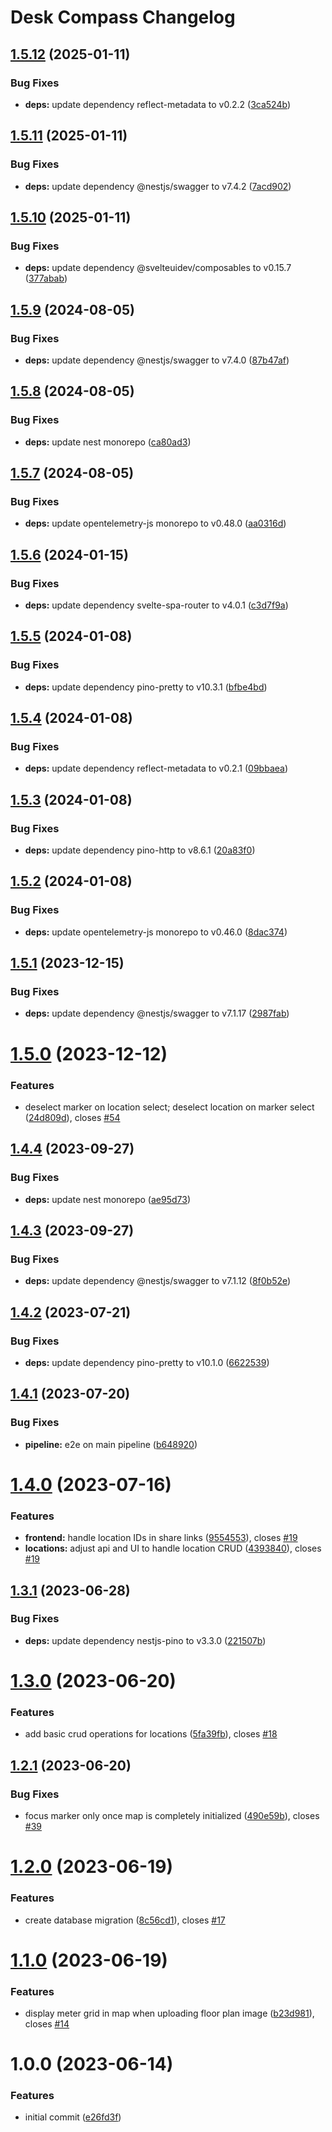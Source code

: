 # Desk Compass Changelog

## [1.5.12](https://github.com/AOEpeople/desk-compass/compare/v1.5.11...v1.5.12) (2025-01-11)


### Bug Fixes

* **deps:** update dependency reflect-metadata to v0.2.2 ([3ca524b](https://github.com/AOEpeople/desk-compass/commit/3ca524b88890b715c2061e5d7e8183e955d9e0d0))

## [1.5.11](https://github.com/AOEpeople/desk-compass/compare/v1.5.10...v1.5.11) (2025-01-11)


### Bug Fixes

* **deps:** update dependency @nestjs/swagger to v7.4.2 ([7acd902](https://github.com/AOEpeople/desk-compass/commit/7acd902ee26ac9a2599bd4e26e029c3ecd1d8130))

## [1.5.10](https://github.com/AOEpeople/desk-compass/compare/v1.5.9...v1.5.10) (2025-01-11)


### Bug Fixes

* **deps:** update dependency @svelteuidev/composables to v0.15.7 ([377abab](https://github.com/AOEpeople/desk-compass/commit/377ababde76368a5c01ceeca6564d440eb9b7dc4))

## [1.5.9](https://github.com/AOEpeople/desk-compass/compare/v1.5.8...v1.5.9) (2024-08-05)


### Bug Fixes

* **deps:** update dependency @nestjs/swagger to v7.4.0 ([87b47af](https://github.com/AOEpeople/desk-compass/commit/87b47afc8138d4b9bf3b4ab32f4cf7d5d801a8f9))

## [1.5.8](https://github.com/AOEpeople/desk-compass/compare/v1.5.7...v1.5.8) (2024-08-05)


### Bug Fixes

* **deps:** update nest monorepo ([ca80ad3](https://github.com/AOEpeople/desk-compass/commit/ca80ad38132b16f6f97f023f8ad8fb42cfa7d5e8))

## [1.5.7](https://github.com/AOEpeople/desk-compass/compare/v1.5.6...v1.5.7) (2024-08-05)


### Bug Fixes

* **deps:** update opentelemetry-js monorepo to v0.48.0 ([aa0316d](https://github.com/AOEpeople/desk-compass/commit/aa0316d8e5e85ebb9d9b796ff8430a0333ad3200))

## [1.5.6](https://github.com/AOEpeople/desk-compass/compare/v1.5.5...v1.5.6) (2024-01-15)


### Bug Fixes

* **deps:** update dependency svelte-spa-router to v4.0.1 ([c3d7f9a](https://github.com/AOEpeople/desk-compass/commit/c3d7f9a26ddb4287a18e36b4609e32e55317cc8e))

## [1.5.5](https://github.com/AOEpeople/desk-compass/compare/v1.5.4...v1.5.5) (2024-01-08)


### Bug Fixes

* **deps:** update dependency pino-pretty to v10.3.1 ([bfbe4bd](https://github.com/AOEpeople/desk-compass/commit/bfbe4bdc81c2e20c2e48f37df58f43bd76e97a6f))

## [1.5.4](https://github.com/AOEpeople/desk-compass/compare/v1.5.3...v1.5.4) (2024-01-08)


### Bug Fixes

* **deps:** update dependency reflect-metadata to v0.2.1 ([09bbaea](https://github.com/AOEpeople/desk-compass/commit/09bbaead055d1e1aa4df28a41ba19841937b3796))

## [1.5.3](https://github.com/AOEpeople/desk-compass/compare/v1.5.2...v1.5.3) (2024-01-08)


### Bug Fixes

* **deps:** update dependency pino-http to v8.6.1 ([20a83f0](https://github.com/AOEpeople/desk-compass/commit/20a83f012b0c772bc6d996bc975b37d56a1a6276))

## [1.5.2](https://github.com/AOEpeople/desk-compass/compare/v1.5.1...v1.5.2) (2024-01-08)


### Bug Fixes

* **deps:** update opentelemetry-js monorepo to v0.46.0 ([8dac374](https://github.com/AOEpeople/desk-compass/commit/8dac37471669988dacb02575db66407641c4849a))

## [1.5.1](https://github.com/AOEpeople/desk-compass/compare/v1.5.0...v1.5.1) (2023-12-15)


### Bug Fixes

* **deps:** update dependency @nestjs/swagger to v7.1.17 ([2987fab](https://github.com/AOEpeople/desk-compass/commit/2987fab8c2e2a9b0e920ea488fea76aa992c122f))

# [1.5.0](https://github.com/AOEpeople/desk-compass/compare/v1.4.4...v1.5.0) (2023-12-12)


### Features

* deselect marker on location select; deselect location on marker select ([24d809d](https://github.com/AOEpeople/desk-compass/commit/24d809dd1c09c5f01d7c30b92792c8a5f360bb73)), closes [#54](https://github.com/AOEpeople/desk-compass/issues/54)

## [1.4.4](https://github.com/AOEpeople/desk-compass/compare/v1.4.3...v1.4.4) (2023-09-27)


### Bug Fixes

* **deps:** update nest monorepo ([ae95d73](https://github.com/AOEpeople/desk-compass/commit/ae95d739a46407c019249bd6aa4cb941cd6b3a67))

## [1.4.3](https://github.com/AOEpeople/desk-compass/compare/v1.4.2...v1.4.3) (2023-09-27)


### Bug Fixes

* **deps:** update dependency @nestjs/swagger to v7.1.12 ([8f0b52e](https://github.com/AOEpeople/desk-compass/commit/8f0b52ef70781ccee606e942afe52639019e47fa))

## [1.4.2](https://github.com/AOEpeople/desk-compass/compare/v1.4.1...v1.4.2) (2023-07-21)


### Bug Fixes

* **deps:** update dependency pino-pretty to v10.1.0 ([6622539](https://github.com/AOEpeople/desk-compass/commit/662253924dbfa6100eb06143fcc7a0c588059651))

## [1.4.1](https://github.com/AOEpeople/desk-compass/compare/v1.4.0...v1.4.1) (2023-07-20)


### Bug Fixes

* **pipeline:** e2e on main pipeline ([b648920](https://github.com/AOEpeople/desk-compass/commit/b648920b19521735e7ac11ec50bd2d255fb555b4))

# [1.4.0](https://github.com/AOEpeople/desk-compass/compare/v1.3.1...v1.4.0) (2023-07-16)


### Features

* **frontend:** handle location IDs in share links ([9554553](https://github.com/AOEpeople/desk-compass/commit/955455327001770b7859ee41faf23e0eb59e373d)), closes [#19](https://github.com/AOEpeople/desk-compass/issues/19)
* **locations:** adjust api and UI to handle location CRUD ([4393840](https://github.com/AOEpeople/desk-compass/commit/4393840119b4fabe3338c970ac179d7fdafe403e)), closes [#19](https://github.com/AOEpeople/desk-compass/issues/19)

## [1.3.1](https://github.com/AOEpeople/desk-compass/compare/v1.3.0...v1.3.1) (2023-06-28)


### Bug Fixes

* **deps:** update dependency nestjs-pino to v3.3.0 ([221507b](https://github.com/AOEpeople/desk-compass/commit/221507b76d4df9c4521f322c28bbcbd105942f47))

# [1.3.0](https://github.com/AOEpeople/desk-compass/compare/v1.2.1...v1.3.0) (2023-06-20)


### Features

* add basic crud operations for locations ([5fa39fb](https://github.com/AOEpeople/desk-compass/commit/5fa39fb85c679d29ec58a720e78a594a451ae235)), closes [#18](https://github.com/AOEpeople/desk-compass/issues/18)

## [1.2.1](https://github.com/AOEpeople/desk-compass/compare/v1.2.0...v1.2.1) (2023-06-20)


### Bug Fixes

* focus marker only once map is completely initialized ([490e59b](https://github.com/AOEpeople/desk-compass/commit/490e59b1e8d5447a50b58392dece208721a24d73)), closes [#39](https://github.com/AOEpeople/desk-compass/issues/39)

# [1.2.0](https://github.com/AOEpeople/desk-compass/compare/v1.1.0...v1.2.0) (2023-06-19)


### Features

* create database migration ([8c56cd1](https://github.com/AOEpeople/desk-compass/commit/8c56cd165a16a79377b57a937e419213ae5bc3b2)), closes [#17](https://github.com/AOEpeople/desk-compass/issues/17)

# [1.1.0](https://github.com/AOEpeople/desk-compass/compare/v1.0.0...v1.1.0) (2023-06-19)


### Features

* display meter grid in map when uploading floor plan image ([b23d981](https://github.com/AOEpeople/desk-compass/commit/b23d98198afa5d01bb0978a9bde0ecef9fc94d81)), closes [#14](https://github.com/AOEpeople/desk-compass/issues/14)

# 1.0.0 (2023-06-14)


### Features

* initial commit ([e26fd3f](https://github.com/AOEpeople/desk-compass/commit/e26fd3f20b8a629df6a04c8254a2ca5091402c3c))
